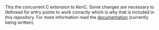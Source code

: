 This the concurrent C extension to KenC. Some changes are necessary to libthread
for entry points to work correctly which is why that is included in this repository.
For more information read the [documentation](sys/doc/ccc.pdf) (currently being written).
